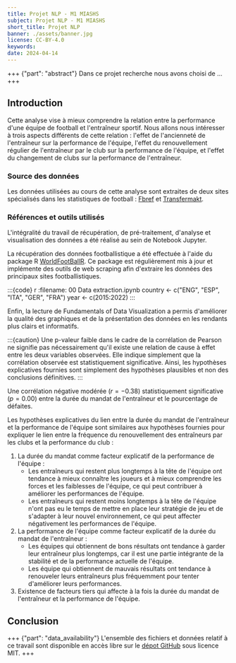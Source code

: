 ```yaml
---
title: Projet NLP - M1 MIASHS
subject: Projet NLP - M1 MIASHS
short_title: Projet NLP
banner: ./assets/banner.jpg
license: CC-BY-4.0
keywords: 
date: 2024-04-14
---
```


+++ {"part": "abstract"}
Dans ce projet recherche nous avons choisi de ...
+++

## Introduction 

Cette analyse vise à mieux comprendre la relation entre la performance d'une équipe de football et l'entraîneur sportif. Nous allons nous intéresser à trois aspects différents de cette relation : l'effet de l'ancienneté de l'entraîneur sur la performance de l'équipe, l'effet du renouvellement régulier de l'entraîneur par le club sur la performance de l'équipe, et l'effet du changement de clubs sur la performance de l'entraîneur.

### Source des données

Les données utilisées au cours de cette analyse sont extraites de deux sites spécialisés dans les statistiques de football : [Fbref](https://fbref.com/) et [Transfermakt](https://www.transfermarkt.com/). 

### Références et outils utilisés

L'intégralité du travail de récupération, de pré-traitement, d'analyse et visualisation des données a été réalisé au sein de Notebook Jupyter. 

La récupération des données footballistique a été effectuée à l'aide du package R [WorldFootBallR](https://github.com/JaseZiv/worldfootballR/). Ce package est régulièrement mis à jour et implémente des outils de web scraping afin d'extraire les données des principaux sites footballistiques.

:::{code} r
:filename: 00 Data extraction.ipynb
country <- c("ENG", "ESP", "ITA", "GER", "FRA")
year <- c(2015:2022)
:::

Enfin, la lecture de Fundamentals of Data Visualization a permis d'améliorer la qualité des graphiques et de la présentation des données en les rendants plus clairs et informatifs.

:::{caution}
Une p-valeur faible dans le cadre de la corrélation de Pearson ne signifie pas nécessairement qu'il existe une relation de cause à effet entre les deux variables observées. Elle indique simplement que la corrélation observée est statistiquement significative. Ainsi, les hypothèses explicatives fournies sont simplement des hypothèses plausibles et non des conclusions définitives.
:::

Une corrélation négative modérée ($r = −0.38$) statistiquement significative ($p = 0.00$) entre la durée du mandat de l'entraîneur et le pourcentage de défaites.

Les hypothèses explicatives du lien entre la durée du mandat de l'entraîneur et la performance de l'équipe sont similaires aux hypothèses fournies pour expliquer le lien entre la fréquence du renouvellement des entraîneurs par les clubs et la performance du club :

1. La durée du mandat comme facteur explicatif de la performance de l'équipe :
    - Les entraîneurs qui restent plus longtemps à la tête de l'équipe ont tendance à mieux connaître les joueurs et à mieux comprendre les forces et les faiblesses de l'équipe, ce qui peut contribuer à améliorer les performances de l'équipe.
    - Les entraîneurs qui restent moins longtemps à la tête de l'équipe n'ont pas eu le temps de mettre en place leur stratégie de jeu et de s'adapter à leur nouvel environnement, ce qui peut affecter négativement les performances de l'équipe.
2. La performance de l'équipe comme facteur explicatif de la durée du mandat de l'entraîneur :
    - Les équipes qui obtiennent de bons résultats ont tendance à garder leur entraîneur plus longtemps, car il est une partie intégrante de la stabilité et de la performance actuelle de l'équipe.
    - Les équipe qui obtiennent de mauvais résultats ont tendance à renouveler leurs entraîneurs plus fréquemment pour tenter d'améliorer leurs performances.
3. Existence de facteurs tiers qui affecte à la fois la durée du mandat de l'entraîneur et la performance de l'équipe.

## Conclusion

+++ {"part": "data_availability"}
L'ensemble des fichiers et données relatif à ce travail sont disponible en accès libre sur le [dépot GitHub](https://github.com/mathisdrn/head_coach_dismissal) sous licence MIT.
+++